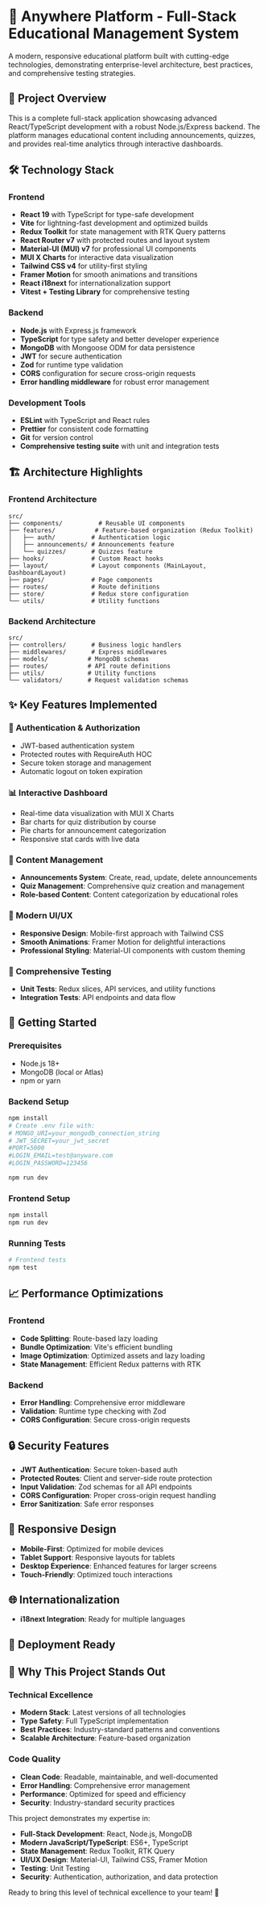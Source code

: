 # 🚀 Anywhere Platform - Full-Stack Educational Management System

A modern, responsive educational platform built with cutting-edge technologies, demonstrating enterprise-level architecture, best practices, and comprehensive testing strategies.

## 🎯 Project Overview

This is a complete full-stack application showcasing advanced React/TypeScript development with a robust Node.js/Express backend. The platform manages educational content including announcements, quizzes, and provides real-time analytics through interactive dashboards.

## 🛠️ Technology Stack

### Frontend

- **React 19** with TypeScript for type-safe development
- **Vite** for lightning-fast development and optimized builds
- **Redux Toolkit** for state management with RTK Query patterns
- **React Router v7** with protected routes and layout system
- **Material-UI (MUI) v7** for professional UI components
- **MUI X Charts** for interactive data visualization
- **Tailwind CSS v4** for utility-first styling
- **Framer Motion** for smooth animations and transitions
- **React i18next** for internationalization support
- **Vitest + Testing Library** for comprehensive testing

### Backend

- **Node.js** with Express.js framework
- **TypeScript** for type safety and better developer experience
- **MongoDB** with Mongoose ODM for data persistence
- **JWT** for secure authentication
- **Zod** for runtime type validation
- **CORS** configuration for secure cross-origin requests
- **Error handling middleware** for robust error management

### Development Tools

- **ESLint** with TypeScript and React rules
- **Prettier** for consistent code formatting
- **Git** for version control
- **Comprehensive testing suite** with unit and integration tests

## 🏗️ Architecture Highlights

### Frontend Architecture

```
src/
├── components/          # Reusable UI components
├── features/           # Feature-based organization (Redux Toolkit)
│   ├── auth/          # Authentication logic
│   ├── announcements/ # Announcements feature
│   └── quizzes/       # Quizzes feature
├── hooks/             # Custom React hooks
├── layout/            # Layout components (MainLayout, DashboardLayout)
├── pages/             # Page components
├── routes/            # Route definitions
├── store/             # Redux store configuration
└── utils/             # Utility functions
```

### Backend Architecture

```
src/
├── controllers/       # Business logic handlers
├── middlewares/       # Express middlewares
├── models/           # MongoDB schemas
├── routes/           # API route definitions
├── utils/            # Utility functions
└── validators/       # Request validation schemas
```

## ✨ Key Features Implemented

### 🔐 Authentication & Authorization

- JWT-based authentication system
- Protected routes with RequireAuth HOC
- Secure token storage and management
- Automatic logout on token expiration

### 📊 Interactive Dashboard

- Real-time data visualization with MUI X Charts
- Bar charts for quiz distribution by course
- Pie charts for announcement categorization
- Responsive stat cards with live data

### 📢 Content Management

- **Announcements System**: Create, read, update, delete announcements
- **Quiz Management**: Comprehensive quiz creation and management
- **Role-based Content**: Content categorization by educational roles

### 🎨 Modern UI/UX

- **Responsive Design**: Mobile-first approach with Tailwind CSS
- **Smooth Animations**: Framer Motion for delightful interactions
- **Professional Styling**: Material-UI components with custom theming

### 🧪 Comprehensive Testing

- **Unit Tests**: Redux slices, API services, and utility functions
- **Integration Tests**: API endpoints and data flow

## 🚀 Getting Started

### Prerequisites

- Node.js 18+
- MongoDB (local or Atlas)
- npm or yarn

### Backend Setup

```bash
npm install
# Create .env file with:
# MONGO_URI=your_mongodb_connection_string
# JWT_SECRET=your_jwt_secret
#PORT=5000
#LOGIN_EMAIL=test@anyware.com
#LOGIN_PASSWORD=123456

npm run dev
```

### Frontend Setup

```bash
npm install
npm run dev
```

### Running Tests

```bash
# Frontend tests
npm test


```

## 📈 Performance Optimizations

### Frontend

- **Code Splitting**: Route-based lazy loading
- **Bundle Optimization**: Vite's efficient bundling
- **Image Optimization**: Optimized assets and lazy loading
- **State Management**: Efficient Redux patterns with RTK

### Backend

- **Error Handling**: Comprehensive error middleware
- **Validation**: Runtime type checking with Zod
- **CORS Configuration**: Secure cross-origin requests

## 🔒 Security Features

- **JWT Authentication**: Secure token-based auth
- **Protected Routes**: Client and server-side route protection
- **Input Validation**: Zod schemas for all API endpoints
- **CORS Configuration**: Proper cross-origin request handling
- **Error Sanitization**: Safe error responses

## 📱 Responsive Design

- **Mobile-First**: Optimized for mobile devices
- **Tablet Support**: Responsive layouts for tablets
- **Desktop Experience**: Enhanced features for larger screens
- **Touch-Friendly**: Optimized touch interactions

## 🌐 Internationalization

- **i18next Integration**: Ready for multiple languages

## 🚀 Deployment Ready

## 🎯 Why This Project Stands Out

### Technical Excellence

- **Modern Stack**: Latest versions of all technologies
- **Type Safety**: Full TypeScript implementation
- **Best Practices**: Industry-standard patterns and conventions
- **Scalable Architecture**: Feature-based organization

### Code Quality

- **Clean Code**: Readable, maintainable, and well-documented
- **Error Handling**: Comprehensive error management
- **Performance**: Optimized for speed and efficiency
- **Security**: Industry-standard security practices

This project demonstrates my expertise in:

- **Full-Stack Development**: React, Node.js, MongoDB
- **Modern JavaScript/TypeScript**: ES6+, TypeScript
- **State Management**: Redux Toolkit, RTK Query
- **UI/UX Design**: Material-UI, Tailwind CSS, Framer Motion
- **Testing**: Unit Testing
- **Security**: Authentication, authorization, and data protection

Ready to bring this level of technical excellence to your team! 🚀

